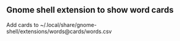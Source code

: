 ## Gnome shell extension to show word cards
Add cards to ~/.local/share/gnome-shell/extensions/words@cards/words.csv